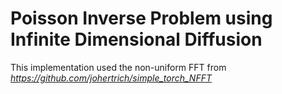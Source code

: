 # Poisson Inverse Problem using Infinite Dimensional Diffusion

This implementation used the non-uniform FFT from *https://github.com/johertrich/simple_torch_NFFT*